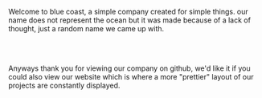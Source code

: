 Welcome to blue coast, a simple company created for simple things. our name does not represent the ocean but it was made because of a lack of thought, just a random name we came up with.

<br>
<br>

Anyways thank you for viewing our company on github, we'd like it if you could also view our website which is where a more "prettier" layout of our projects are constantly displayed.
